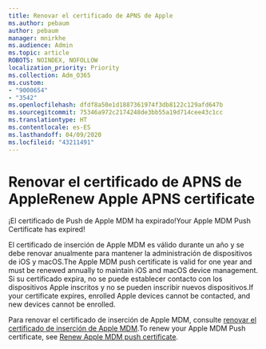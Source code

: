 ```yaml
---
title: Renovar el certificado de APNS de Apple
ms.author: pebaum
author: pebaum
manager: mnirkhe
ms.audience: Admin
ms.topic: article
ROBOTS: NOINDEX, NOFOLLOW
localization_priority: Priority
ms.collection: Adm_O365
ms.custom:
- "9000654"
- "3542"
ms.openlocfilehash: dfdf8a50e1d1887361974f3db8122c129afd647b
ms.sourcegitcommit: 75346a972c2174248de3bb55a19d714cee43c1cc
ms.translationtype: HT
ms.contentlocale: es-ES
ms.lasthandoff: 04/09/2020
ms.locfileid: "43211491"
---
```

# <a name="renew-apple-apns-certificate"></a><span data-ttu-id="33c90-102">Renovar el certificado de APNS de Apple</span><span class="sxs-lookup"><span data-stu-id="33c90-102">Renew Apple APNS certificate</span></span>

<span data-ttu-id="33c90-103">¡El certificado de Push de Apple MDM ha expirado!</span><span class="sxs-lookup"><span data-stu-id="33c90-103">Your Apple MDM Push Certificate has expired!</span></span>

<span data-ttu-id="33c90-104">El certificado de inserción de Apple MDM es válido durante un año y se debe renovar anualmente para mantener la administración de dispositivos de iOS y macOS.</span><span class="sxs-lookup"><span data-stu-id="33c90-104">The Apple MDM push certificate is valid for one year and must be renewed annually to maintain iOS and macOS device management.</span></span> <span data-ttu-id="33c90-105">Si su certificado expira, no se puede establecer contacto con los dispositivos Apple inscritos y no se pueden inscribir nuevos dispositivos.</span><span class="sxs-lookup"><span data-stu-id="33c90-105">If your certificate expires, enrolled Apple devices cannot be contacted, and new devices cannot be enrolled.</span></span>

<span data-ttu-id="33c90-106">Para renovar el certificado de inserción de Apple MDM, consulte [renovar el certificado de inserción de Apple MDM](https://docs.microsoft.com/intune/enrollment/apple-mdm-push-certificate-get#renew-apple-mdm-push-certificate).</span><span class="sxs-lookup"><span data-stu-id="33c90-106">To renew your Apple MDM Push certificate, see [Renew Apple MDM push certificate](https://docs.microsoft.com/intune/enrollment/apple-mdm-push-certificate-get#renew-apple-mdm-push-certificate).</span></span>
